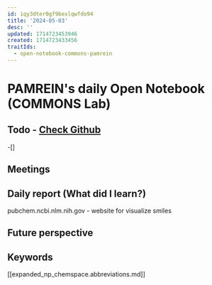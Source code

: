 ```yaml
---
id: iqy3dter0gf9bexlqwfdo94
title: '2024-05-03'
desc: ''
updated: 1714723453946
created: 1714723433456
traitIds:
  - open-notebook-commons-pamrein
---
```


# PAMREIN's daily Open Notebook (COMMONS Lab)

## Todo - [Check Github](https://github.com/orgs/commons-research/projects/2/views/1)
-[]


## Meetings



## Daily report (What did I learn?)
pubchem.ncbi.nlm.nih.gov - website for visualize smiles


## Future perspective



## Keywords
[[expanded_np_chemspace.abbreviations.md]]
